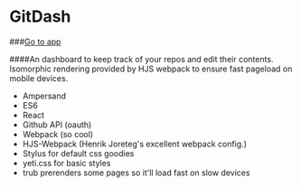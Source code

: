# GitDash 
###[Go to app](http://gitdash.surge.sh)

####An dashboard to keep track of your repos and edit their contents. Isomorphic rendering provided by HJS webpack to ensure fast pageload on mobile devices.

* Ampersand
* ES6
* React
* Github API (oauth)
* Webpack (so cool)
* HJS-Webpack (Henrik Joreteg's excellent webpack config.)
* Stylus for default css goodies
* yeti.css for basic styles
* trub prerenders some pages so it'll load fast on slow devices


